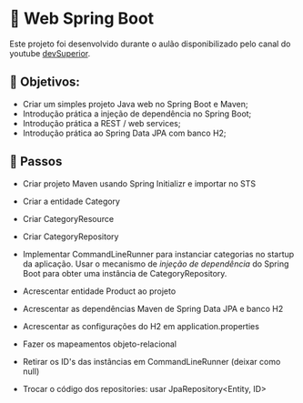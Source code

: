 # :rocket: Web Spring Boot

Este projeto foi desenvolvido durante o aulão disponibilizado pelo canal do youtube [devSuperior](https://www.youtube.com/channel/UC3twHmWQwtqEO7u-gB_2f7g).

## :pencil: Objetivos:

- Criar um simples projeto Java web no Spring Boot e Maven;
- Introdução prática a injeção de dependência no Spring Boot;
- Introdução prática a REST / web services;
- Introdução prática ao Spring Data JPA com banco H2;

## :pushpin: Passos

- Criar projeto Maven usando Spring Initializr e importar no STS

- Criar a entidade Category

- Criar CategoryResource

- Criar CategoryRepository

- Implementar CommandLineRunner para instanciar categorias no startup da aplicação. Usar o mecanismo de _injeção de dependência_ do Spring Boot para obter uma instância de CategoryRepository.

- Acrescentar entidade Product ao projeto

- Acrescentar as dependências Maven de Spring Data JPA e banco H2

- Acrescentar as configurações do H2 em application.properties

- Fazer os mapeamentos objeto-relacional

- Retirar os ID's das instâncias em CommandLineRunner (deixar como null)

- Trocar o código dos repositories: usar JpaRepository<Entity, ID>



